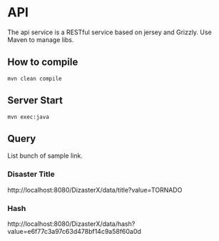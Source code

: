 # API
The api service is a RESTful service based on jersey and Grizzly. Use Maven to manage libs.

## How to compile

```
mvn clean compile
```

## Server Start
```
mvn exec:java
```

## Query
List bunch of sample link.

### Disaster Title
http://localhost:8080/DizasterX/data/title?value=TORNADO

### Hash
http://localhost:8080/DizasterX/data/hash?value=e6f77c3a97c63d478bf14c9a58f60a0d
